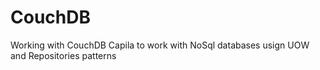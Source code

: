 # CouchDB

Working with CouchDB Capila to work with NoSql databases usign UOW and Repositories patterns


